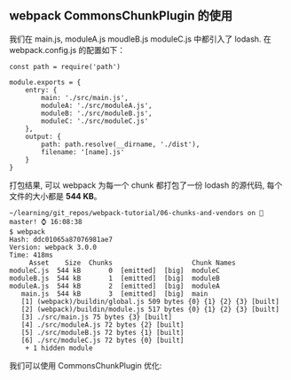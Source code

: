 ## webpack CommonsChunkPlugin 的使用

我们在 main.js, moduleA.js moudleB.js moduleC.js 中都引入了 lodash. 在 webpack.config.js 的配置如下：
```
const path = require('path')

module.exports = {
    entry: {
        main: './src/main.js',
        moduleA: './src/moduleA.js',
        moduleB: './src/moduleB.js',
        moduleC: './src/moduleC.js'
    },
    output: {
        path: path.resolve(__dirname, './dist'),
        filename: '[name].js'
    }
}
```
打包结果, 可以 webpack 为每一个 chunk 都打包了一份 lodash 的源代码,  每个文件的大小都是  **544 KB**。
```shell
~/learning/git_repos/webpack-tutorial/06-chunks-and-vendors on  master! ⌚ 16:08:38
$ webpack
Hash: ddc01065a87076981ae7
Version: webpack 3.0.0
Time: 418ms
     Asset    Size  Chunks                    Chunk Names
moduleC.js  544 kB       0  [emitted]  [big]  moduleC
moduleB.js  544 kB       1  [emitted]  [big]  moduleB
moduleA.js  544 kB       2  [emitted]  [big]  moduleA
   main.js  544 kB       3  [emitted]  [big]  main
   [1] (webpack)/buildin/global.js 509 bytes {0} {1} {2} {3} [built]
   [2] (webpack)/buildin/module.js 517 bytes {0} {1} {2} {3} [built]
   [3] ./src/main.js 75 bytes {3} [built]
   [4] ./src/moduleA.js 72 bytes {2} [built]
   [5] ./src/moduleB.js 72 bytes {1} [built]
   [6] ./src/moduleC.js 72 bytes {0} [built]
    + 1 hidden module
```

我们可以使用 CommonsChunkPlugin 优化:

